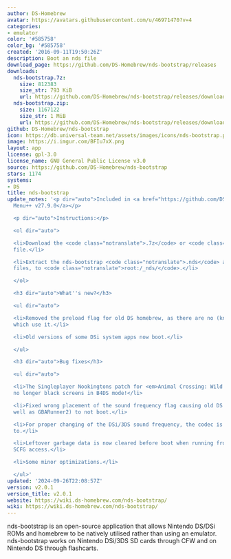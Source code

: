 ```yaml
---
author: DS-Homebrew
avatar: https://avatars.githubusercontent.com/u/46971470?v=4
categories:
- emulator
color: '#585758'
color_bg: '#585758'
created: '2016-09-11T19:50:26Z'
description: Boot an nds file
download_page: https://github.com/DS-Homebrew/nds-bootstrap/releases
downloads:
  nds-bootstrap.7z:
    size: 812383
    size_str: 793 KiB
    url: https://github.com/DS-Homebrew/nds-bootstrap/releases/download/v2.0.1/nds-bootstrap.7z
  nds-bootstrap.zip:
    size: 1167122
    size_str: 1 MiB
    url: https://github.com/DS-Homebrew/nds-bootstrap/releases/download/v2.0.1/nds-bootstrap.zip
github: DS-Homebrew/nds-bootstrap
icon: https://db.universal-team.net/assets/images/icons/nds-bootstrap.png
image: https://i.imgur.com/BFIu7xX.png
layout: app
license: gpl-3.0
license_name: GNU General Public License v3.0
source: https://github.com/DS-Homebrew/nds-bootstrap
stars: 1174
systems:
- DS
title: nds-bootstrap
update_notes: '<p dir="auto">Included in <a href="https://github.com/DS-Homebrew/TWiLightMenu/releases/tag/v27.9.0"><strong>TW</strong>i<strong>L</strong>ight
  Menu++ v27.9.0</a></p>

  <p dir="auto">Instructions:</p>

  <ol dir="auto">

  <li>Download the <code class="notranslate">.7z</code> or <code class="notranslate">.zip</code>
  file.</li>

  <li>Extract the nds-bootstrap <code class="notranslate">.nds</code> and <code class="notranslate">.ver</code>
  files, to <code class="notranslate">root:/_nds/</code>.</li>

  </ol>

  <h3 dir="auto">What''s new?</h3>

  <ul dir="auto">

  <li>Removed the preload flag for old DS homebrew, as there are no (known) frontends
  which use it.</li>

  <li>Old versions of some DSi system apps now boot.</li>

  </ul>

  <h3 dir="auto">Bug fixes</h3>

  <ul dir="auto">

  <li>The Singleplayer Nookingtons patch for <em>Animal Crossing: Wild World</em>
  no longer black screens in B4DS mode!</li>

  <li>Fixed wrong placement of the sound frequency flag causing old DS homebrew (as
  well as GBARunner2) to not boot.</li>

  <li>For proper changing of the DSi/3DS sound frequency, the codec is now written
  to.</li>

  <li>Leftover garbage data is now cleared before boot when running from Slot-1 with
  SCFG access.</li>

  <li>Some minor optimizations.</li>

  </ul>'
updated: '2024-09-26T22:08:57Z'
version: v2.0.1
version_title: v2.0.1
website: https://wiki.ds-homebrew.com/nds-bootstrap/
wiki: https://wiki.ds-homebrew.com/nds-bootstrap/
---
```

nds-bootstrap is an open-source application that allows Nintendo DS/DSi ROMs and homebrew to be natively utilised rather than using an emulator. nds-bootstrap works on Nintendo DSi/3DS SD cards through CFW and on Nintendo DS through flashcarts.